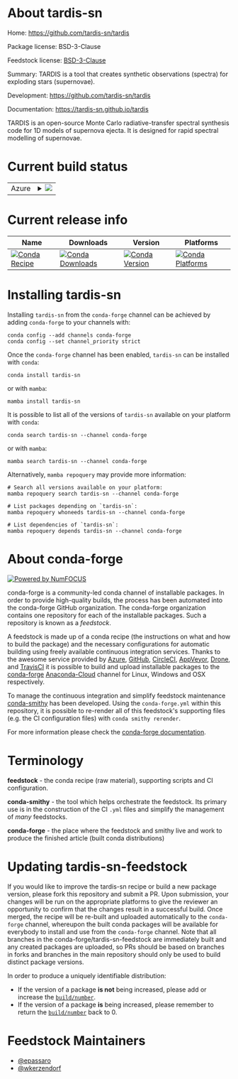 About tardis-sn
===============

Home: https://github.com/tardis-sn/tardis

Package license: BSD-3-Clause

Feedstock license: [BSD-3-Clause](https://github.com/conda-forge/tardis-sn-feedstock/blob/main/LICENSE.txt)

Summary: TARDIS is a tool that creates synthetic observations (spectra) for exploding stars (supernovae).

Development: https://github.com/tardis-sn/tardis

Documentation: https://tardis-sn.github.io/tardis

TARDIS is an open-source Monte Carlo radiative-transfer spectral synthesis code for 1D models
of supernova ejecta. It is designed for rapid spectral modelling of supernovae.


Current build status
====================


<table>
    
  <tr>
    <td>Azure</td>
    <td>
      <details>
        <summary>
          <a href="https://dev.azure.com/conda-forge/feedstock-builds/_build/latest?definitionId=6912&branchName=main">
            <img src="https://dev.azure.com/conda-forge/feedstock-builds/_apis/build/status/tardis-sn-feedstock?branchName=main">
          </a>
        </summary>
        <table>
          <thead><tr><th>Variant</th><th>Status</th></tr></thead>
          <tbody><tr>
              <td>linux_64_python3.8.____cpython</td>
              <td>
                <a href="https://dev.azure.com/conda-forge/feedstock-builds/_build/latest?definitionId=6912&branchName=main">
                  <img src="https://dev.azure.com/conda-forge/feedstock-builds/_apis/build/status/tardis-sn-feedstock?branchName=main&jobName=linux&configuration=linux%20linux_64_python3.8.____cpython" alt="variant">
                </a>
              </td>
            </tr><tr>
              <td>osx_64_python3.8.____cpython</td>
              <td>
                <a href="https://dev.azure.com/conda-forge/feedstock-builds/_build/latest?definitionId=6912&branchName=main">
                  <img src="https://dev.azure.com/conda-forge/feedstock-builds/_apis/build/status/tardis-sn-feedstock?branchName=main&jobName=osx&configuration=osx%20osx_64_python3.8.____cpython" alt="variant">
                </a>
              </td>
            </tr>
          </tbody>
        </table>
      </details>
    </td>
  </tr>
</table>

Current release info
====================

| Name | Downloads | Version | Platforms |
| --- | --- | --- | --- |
| [![Conda Recipe](https://img.shields.io/badge/recipe-tardis--sn-green.svg)](https://anaconda.org/conda-forge/tardis-sn) | [![Conda Downloads](https://img.shields.io/conda/dn/conda-forge/tardis-sn.svg)](https://anaconda.org/conda-forge/tardis-sn) | [![Conda Version](https://img.shields.io/conda/vn/conda-forge/tardis-sn.svg)](https://anaconda.org/conda-forge/tardis-sn) | [![Conda Platforms](https://img.shields.io/conda/pn/conda-forge/tardis-sn.svg)](https://anaconda.org/conda-forge/tardis-sn) |

Installing tardis-sn
====================

Installing `tardis-sn` from the `conda-forge` channel can be achieved by adding `conda-forge` to your channels with:

```
conda config --add channels conda-forge
conda config --set channel_priority strict
```

Once the `conda-forge` channel has been enabled, `tardis-sn` can be installed with `conda`:

```
conda install tardis-sn
```

or with `mamba`:

```
mamba install tardis-sn
```

It is possible to list all of the versions of `tardis-sn` available on your platform with `conda`:

```
conda search tardis-sn --channel conda-forge
```

or with `mamba`:

```
mamba search tardis-sn --channel conda-forge
```

Alternatively, `mamba repoquery` may provide more information:

```
# Search all versions available on your platform:
mamba repoquery search tardis-sn --channel conda-forge

# List packages depending on `tardis-sn`:
mamba repoquery whoneeds tardis-sn --channel conda-forge

# List dependencies of `tardis-sn`:
mamba repoquery depends tardis-sn --channel conda-forge
```


About conda-forge
=================

[![Powered by
NumFOCUS](https://img.shields.io/badge/powered%20by-NumFOCUS-orange.svg?style=flat&colorA=E1523D&colorB=007D8A)](https://numfocus.org)

conda-forge is a community-led conda channel of installable packages.
In order to provide high-quality builds, the process has been automated into the
conda-forge GitHub organization. The conda-forge organization contains one repository
for each of the installable packages. Such a repository is known as a *feedstock*.

A feedstock is made up of a conda recipe (the instructions on what and how to build
the package) and the necessary configurations for automatic building using freely
available continuous integration services. Thanks to the awesome service provided by
[Azure](https://azure.microsoft.com/en-us/services/devops/), [GitHub](https://github.com/),
[CircleCI](https://circleci.com/), [AppVeyor](https://www.appveyor.com/),
[Drone](https://cloud.drone.io/welcome), and [TravisCI](https://travis-ci.com/)
it is possible to build and upload installable packages to the
[conda-forge](https://anaconda.org/conda-forge) [Anaconda-Cloud](https://anaconda.org/)
channel for Linux, Windows and OSX respectively.

To manage the continuous integration and simplify feedstock maintenance
[conda-smithy](https://github.com/conda-forge/conda-smithy) has been developed.
Using the ``conda-forge.yml`` within this repository, it is possible to re-render all of
this feedstock's supporting files (e.g. the CI configuration files) with ``conda smithy rerender``.

For more information please check the [conda-forge documentation](https://conda-forge.org/docs/).

Terminology
===========

**feedstock** - the conda recipe (raw material), supporting scripts and CI configuration.

**conda-smithy** - the tool which helps orchestrate the feedstock.
                   Its primary use is in the construction of the CI ``.yml`` files
                   and simplify the management of *many* feedstocks.

**conda-forge** - the place where the feedstock and smithy live and work to
                  produce the finished article (built conda distributions)


Updating tardis-sn-feedstock
============================

If you would like to improve the tardis-sn recipe or build a new
package version, please fork this repository and submit a PR. Upon submission,
your changes will be run on the appropriate platforms to give the reviewer an
opportunity to confirm that the changes result in a successful build. Once
merged, the recipe will be re-built and uploaded automatically to the
`conda-forge` channel, whereupon the built conda packages will be available for
everybody to install and use from the `conda-forge` channel.
Note that all branches in the conda-forge/tardis-sn-feedstock are
immediately built and any created packages are uploaded, so PRs should be based
on branches in forks and branches in the main repository should only be used to
build distinct package versions.

In order to produce a uniquely identifiable distribution:
 * If the version of a package **is not** being increased, please add or increase
   the [``build/number``](https://docs.conda.io/projects/conda-build/en/latest/resources/define-metadata.html#build-number-and-string).
 * If the version of a package **is** being increased, please remember to return
   the [``build/number``](https://docs.conda.io/projects/conda-build/en/latest/resources/define-metadata.html#build-number-and-string)
   back to 0.

Feedstock Maintainers
=====================

* [@epassaro](https://github.com/epassaro/)
* [@wkerzendorf](https://github.com/wkerzendorf/)

